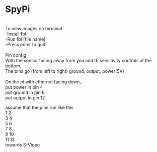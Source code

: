 # SpyPi</br>
</br>
To view images on terminal</br>
-Install fbi</br>
-Run fbi [file name]</br>
-Press enter to quit</br>
</br>
Pin config</br>
With the sensor facing away from you and th sensitivity controls at the bottom.</br>
The pins go (from left to right) ground, output, power(5V)</br>
</br>
On the pi with ethernet facing down,</br>
put power in pin 4</br>
put ground in pin 6</br>
put output in pin 12</br>

assume that the pins run like this </br>
1  2 </br>
3  4 </br>
5  6 </br>
7  8 </br>
9  10 </br>
11 12 </br>
towards S-Video
